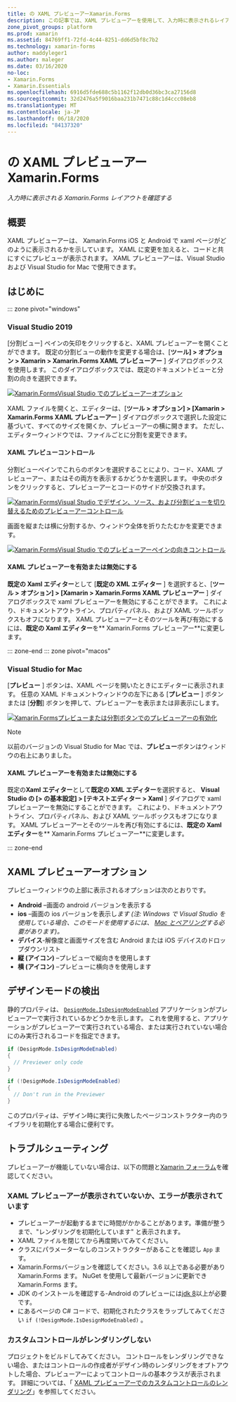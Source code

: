 ```yaml
---
title: の XAML プレビューアーXamarin.Forms
description: この記事では、XAML プレビューアーを使用して、入力時に表示されるレイアウトを確認する方法について説明し Xamarin.Forms ます。 XAML プレビューアーは、Visual Studio 2019 および Visual Studio 2019 for Mac で使用できます。
zone_pivot_groups: platform
ms.prod: xamarin
ms.assetid: 84769ff1-72fd-4c44-8251-dd6d5bf8c7b2
ms.technology: xamarin-forms
author: maddyleger1
ms.author: maleger
ms.date: 03/16/2020
no-loc:
- Xamarin.Forms
- Xamarin.Essentials
ms.openlocfilehash: 6916d5fde688c5b1162f12db0d36bc3ca27156d8
ms.sourcegitcommit: 32d2476a5f9016baa231b7471c88c1d4ccc08eb8
ms.translationtype: MT
ms.contentlocale: ja-JP
ms.lasthandoff: 06/18/2020
ms.locfileid: "84137320"
---
```

# <a name="xaml-previewer-for-xamarinforms"></a>の XAML プレビューアーXamarin.Forms

_入力時に表示される Xamarin.Forms レイアウトを確認する_

## <a name="overview"></a>概要

XAML プレビューアーは、 Xamarin.Forms iOS と Android で xaml ページがどのように表示されるかを示しています。 XAML に変更を加えると、コードと共にすぐにプレビューが表示されます。 XAML プレビューアーは、Visual Studio および Visual Studio for Mac で使用できます。

## <a name="getting-started"></a>はじめに

::: zone pivot="windows"

### <a name="visual-studio-2019"></a>Visual Studio 2019

[分割ビュー] ペインの矢印をクリックすると、XAML プレビューアーを開くことができます。 既定の分割ビューの動作を変更する場合は、[**ツール] > オプション > Xamarin > Xamarin.Forms XAML プレビューアー** ] ダイアログボックスを使用します。 このダイアログボックスでは、既定のドキュメントビューと分割の向きを選択できます。

[![Xamarin.FormsVisual Studio でのプレビューアーオプション](xaml-previewer-images/xamlp-options-vs-sm.png "[!ファンド.NO LOC (Xamarin. Forms)] プレビューアーオプション (Visual Studio)")](xaml-previewer-images/xamlp-options-vs-lg.png#lightbox)

XAML ファイルを開くと、エディターは、[**ツール > オプション] > [Xamarin > Xamarin.Forms XAML プレビューアー** ] ダイアログボックスで選択した設定に基づいて、すべてのサイズを開くか、プレビューアーの横に開きます。 ただし、エディターウィンドウでは、ファイルごとに分割を変更できます。

#### <a name="xaml-preview-controls"></a>XAML プレビューコントロール

分割ビューペインでこれらのボタンを選択することにより、コード、XAML プレビューアー、またはその両方を表示するかどうかを選択します。 中央のボタンをクリックすると、プレビューアーとコードのサイドが交換されます。

[![Xamarin.FormsVisual Studio でデザイン、ソース、および分割ビューを切り替えるためのプレビューアーコントロール](xaml-previewer-images/xamlp-controls-splitview-vs-sm.png "[!ファンド.NO LOC (Xamarin)] プレビューアーコントロールで、Visual Studio でデザイン、ソース、および分割ビューを切り替える")](xaml-previewer-images/xamlp-controls-splitview-vs-lg.png#lightbox)

画面を縦または横に分割するか、ウィンドウ全体を折りたたむかを変更できます。

[![Xamarin.FormsVisual Studio でのプレビューアーペインの向きコントロール](xaml-previewer-images/xamlp-controls-orientation-vs-sm.png "[!ファンド.NO LOC (Xamarin)] プレビューウィンドウの向きコントロール (Visual Studio)")](xaml-previewer-images/xamlp-controls-orientation-vs-lg.png#lightbox)

#### <a name="enable-or-disable-the-xaml-previewer"></a>XAML プレビューアーを有効または無効にする

**既定の Xaml エディター**として [**既定の XML エディター** ] を選択すると、[**ツール > オプション] > [Xamarin > Xamarin.Forms XAML プレビューアー** ] ダイアログボックスで xaml プレビューアーを無効にすることができます。 これにより、ドキュメントアウトライン、プロパティパネル、および XAML ツールボックスもオフになります。 XAML プレビューアーとそのツールを再び有効にするには、**既定の Xaml エディター**を** Xamarin.Forms プレビューアー**に変更します。

::: zone-end
::: zone pivot="macos"

### <a name="visual-studio-for-mac"></a>Visual Studio for Mac

[**プレビュー** ] ボタンは、XAML ページを開いたときにエディターに表示されます。 任意の XAML ドキュメントウィンドウの左下にある [**プレビュー** ] ボタンまたは [**分割**] ボタンを押して、プレビューアーを表示または非表示にします。

[![Xamarin.Formsプレビューまたは分割ボタンでのプレビューアーの有効化](xaml-previewer-images/xamlp-list-sml.png)](xaml-previewer-images/xamlp-list.png#lightbox)

> [!NOTE]
> 以前のバージョンの Visual Studio for Mac では、**プレビュー**ボタンはウィンドウの右上にありました。

#### <a name="enable-or-disable-the-xaml-previewer"></a>XAML プレビューアーを有効または無効にする

既定の**Xaml エディター**として**既定の XML エディター**を選択すると、 **Visual Studio の [> の基本設定] > [テキストエディター > Xaml** ] ダイアログで xaml プレビューアーを無効にすることができます。 これにより、ドキュメントアウトライン、プロパティパネル、および XAML ツールボックスもオフになります。 XAML プレビューアーとそのツールを再び有効にするには、**既定の Xaml エディター**を** Xamarin.Forms プレビューアー**に変更します。

::: zone-end

## <a name="xaml-previewer-options"></a>XAML プレビューアーオプション

プレビューウィンドウの上部に表示されるオプションは次のとおりです。

* **Android** –画面の android バージョンを表示する
* **ios** –画面の ios バージョンを表示し*ます (注: Windows で Visual Studio を使用している場合、このモードを使用するには、 [Mac とペアリング](~/ios/get-started/installation/windows/connecting-to-mac/index.md)する必要があります)。*
* **デバイス**-解像度と画面サイズを含む Android または iOS デバイスのドロップダウンリスト
* **縦 (アイコン)** –プレビューで縦向きを使用します
* **横 (アイコン)** –プレビューに横向きを使用します

## <a name="detect-design-mode"></a>デザインモードの検出

静的プロパティは、 [`DesignMode.IsDesignModeEnabled`](xref:Xamarin.Forms.DesignMode.IsDesignModeEnabled) アプリケーションがプレビューアーで実行されているかどうかを示します。 これを使用すると、アプリケーションがプレビューアーで実行されている場合、または実行されていない場合にのみ実行されるコードを指定できます。

```csharp
if (DesignMode.IsDesignModeEnabled)
{
  // Previewer only code  
}

if (!DesignMode.IsDesignModeEnabled)
{
  // Don't run in the Previewer  
}
```

このプロパティは、デザイン時に実行に失敗したページコンストラクター内のライブラリを初期化する場合に便利です。

## <a name="troubleshooting"></a>トラブルシューティング

プレビューアーが機能していない場合は、以下の問題と[Xamarin フォーラム](https://forums.xamarin.com/categories/xamarin-forms)を確認してください。

### <a name="xaml-previewer-isnt-showing-or-shows-an-error"></a>XAML プレビューアーが表示されていないか、エラーが表示されています

* プレビューアーが起動するまでに時間がかかることがあります。準備が整うまで、"レンダリングを初期化しています" と表示されます。
* XAML ファイルを閉じてから再度開いてみてください。
* クラスにパラメーターなしのコンストラクターがあることを確認し `App` ます。
* Xamarin.Formsバージョンを確認してください。3.6 以上である必要があり Xamarin.Forms ます。 NuGet を使用して最新バージョンに更新でき Xamarin.Forms ます。
* JDK のインストールを確認する-Android のプレビューには[jdk 8](https://www.oracle.com/technetwork/java/javase/downloads/index.html)以上が必要です。
* にあるページの C# コードで、初期化されたクラスをラップしてみてください `if (!DesignMode.IsDesignModeEnabled)` 。

### <a name="custom-controls-arent-rendering"></a>カスタムコントロールがレンダリングしない

プロジェクトをビルドしてみてください。 コントロールをレンダリングできない場合、またはコントロールの作成者がデザイン時のレンダリングをオプトアウトした場合、プレビューアーによってコントロールの基本クラスが表示されます。 詳細については、「 [XAML プレビューアーでのカスタムコントロールのレンダリング](render-custom-controls.md)」を参照してください。
